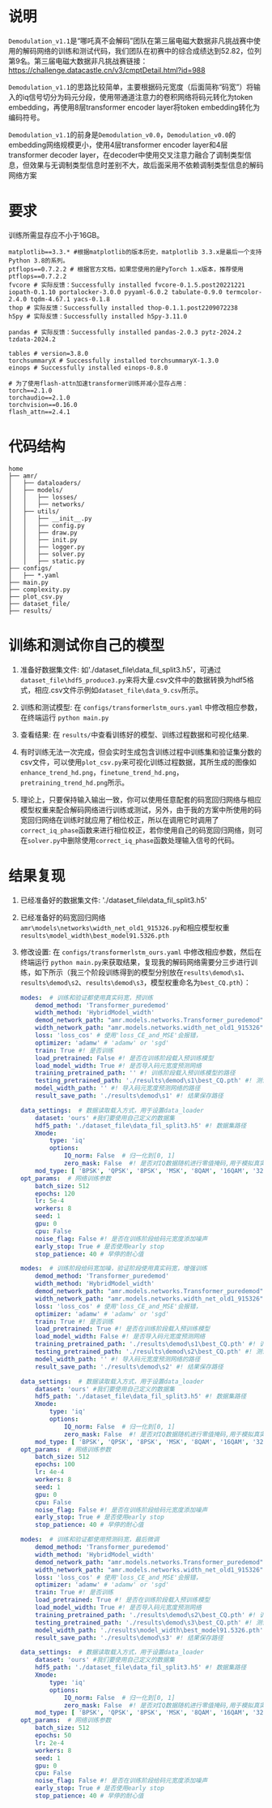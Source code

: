 # 说明
`Demodulation_v1.1`是“哪吒真不会解码”团队在第三届电磁大数据非凡挑战赛中使用的解码网络的训练和测试代码，我们团队在初赛中的综合成绩达到52.82，位列第9名。第三届电磁大数据非凡挑战赛链接：https://challenge.datacastle.cn/v3/cmptDetail.html?id=988

`Demodulation_v1.1`的思路比较简单，主要根据码元宽度（后面简称“码宽”）将输入的iq信号切分为码元分段，使用带通道注意力的卷积网络将码元转化为token embedding，再使用8层transformer encoder layer将token embedding转化为编码符号。

`Demodulation_v1.1`的前身是`Demodulation_v0.0`，`Demodulation_v0.0`的embedding网络规模更小，使用4层transformer encoder layer和4层transformer decoder layer，在decoder中使用交叉注意力融合了调制类型信息，但效果与无调制类型信息时差别不大，故后面采用不依赖调制类型信息的解码网络方案

# 要求
训练所需显存应不小于16GB。
```
matplotlib==3.3.* #根据matplotlib的版本历史，matplotlib 3.3.x是最后一个支持Python 3.8的系列。
ptflops==0.7.2.2 # 根据官方文档，如果您使用的是PyTorch 1.x版本，推荐使用ptflops==0.7.2.2
fvcore # 实际反馈：Successfully installed fvcore-0.1.5.post20221221 iopath-0.1.10 portalocker-3.0.0 pyyaml-6.0.2 tabulate-0.9.0 termcolor-2.4.0 tqdm-4.67.1 yacs-0.1.8
thop # 实际反馈：Successfully installed thop-0.1.1.post2209072238
h5py # 实际反馈：Successfully installed h5py-3.11.0

pandas # 实际反馈：Successfully installed pandas-2.0.3 pytz-2024.2 tzdata-2024.2

tables # version=3.8.0
torchsummaryX # Successfully installed torchsummaryX-1.3.0
einops # Successfully installed einops-0.8.0

# 为了使用flash-attn加速transformer训练并减小显存占用：
torch==2.1.0
torchaudio==2.1.0
torchvision==0.16.0
flash_attn==2.4.1
```

# 代码结构
``` 
home
├── amr/
│   ├── dataloaders/
│   ├── models/
│   │   ├── losses/
│   │   ├── networks/
│   ├── utils/
│   │   ├── __init__.py
│   │   ├── config.py
│   │   ├── draw.py
│   │   ├── init.py
│   │   ├── logger.py
│   │   ├── solver.py
│   │   ├── static.py
├── configs/
│   ├── *.yaml
├── main.py
├── complexity.py
├── plot_csv.py
├── dataset_file/
├── results/
```

# 训练和测试你自己的模型
1. 准备好数据集文件: 如'./dataset_file\data_fil_split3.h5'，可通过`dataset_file\hdf5_produce3.py`来将大量.csv文件中的数据转换为hdf5格式，相应.csv文件示例如`dataset_file\data_9.csv`所示。

2. 训练和测试模型: 在 `configs/transformerlstm_ours.yaml` 中修改相应参数，在终端运行 `python main.py`

3. 查看结果: 在 `results/`中查看训练好的模型、训练过程数据和可视化结果. 

4. 有时训练无法一次完成，但会实时生成包含训练过程中训练集和验证集分数的csv文件，可以使用`plot_csv.py`来可视化训练过程数据，其所生成的图像如`enhance_trend_hd.png`，`finetune_trend_hd.png`，`pretraining_trend_hd.png`所示。

5. 理论上，只要保持输入输出一致，你可以使用任意配套的码宽回归网络与相应模型权重来配合解码网络进行训练或测试，另外，由于我的方案中所使用的码宽回归网络在训练时就应用了相位校正，所以在调用它时调用了`correct_iq_phase`函数来进行相位校正，若你使用自己的码宽回归网络，则可在`solver.py`中删除使用`correct_iq_phase`函数处理输入信号的代码。


# 结果复现
1. 已经准备好的数据集文件: './dataset_file\data_fil_split3.h5'

2. 已经准备好的码宽回归网络`amr\models\networks\width_net_old1_915326.py`和相应模型权重`results\model_width\best_model91.5326.pth`

3. 修改设置: 在 `configs/transformerlstm_ours.yaml` 中修改相应参数，然后在终端运行 `python main.py`来获取结果，复现我的解码网络需要分三步进行训练，如下所示（我三个阶段训练得到的模型分别放在`results\demod\s1`、`results\demod\s2`、`results\demod\s3`，模型权重命名为`best_CQ.pth`）：

    ```yaml for step1
    modes:  # 训练和验证都使用真实码宽，预训练
        demod_method: 'Transformer_puredemod'
        width_method: 'HybridModel_width'
        demod_network_path: "amr.models.networks.Transformer_puredemod"
        width_network_path: "amr.models.networks.width_net_old1_915326"
        loss: 'loss_cos' # 使用'loss_CE_and_MSE'会报错，
        optimizer: 'adamw' # 'adamw' or 'sgd'
        train: True #! 是否训练
        load_pretrained: False #! 是否在训练阶段载入预训练模型
        load_model_width: True #! 是否导入码元宽度预测网络
        training_pretrained_path: '' #! 训练阶段载入预训练模型的路径
        testing_pretrained_path: './results\demod\s1\best_CQ.pth' #! 测试阶段载入预训练模型的路径
        model_width_path: '' #! 导入码元宽度预测网络的路径
        result_save_path: './results\demod\s1' #! 结果保存路径

    data_settings:  # 数据读取载入方式，用于设置data_loader
        dataset: 'ours' #我们要使用自己定义的数据集
        hdf5_path: './dataset_file\data_fil_split3.h5' #! 数据集路径
        Xmode:
            type: 'iq'
            options:
                IQ_norm: False  # 归一化到[0, 1]
                zero_mask: False  #! 是否对IQ数据随机进行零值掩码,用于模拟真实场景中的数据缺失或增强模型的鲁棒性
        mod_type: [ 'BPSK', 'QPSK', '8PSK', 'MSK', '8QAM', '16QAM', '32QAM', '8APSK', '16APSK', '32APSK','others']
    opt_params:  # 网络训练参数
        batch_size: 512
        epochs: 120
        lr: 5e-4
        workers: 8
        seed: 1
        gpu: 0
        cpu: False
        noise_flag: False #! 是否在训练阶段给码元宽度添加噪声
        early_stop: True # 是否使用early stop
        stop_patience: 40 # 早停的耐心值
    ```

    ```yaml for step2
    modes:  # 训练阶段给码宽加噪，验证阶段使用真实码宽，增强训练
        demod_method: 'Transformer_puredemod'
        width_method: 'HybridModel_width'
        demod_network_path: "amr.models.networks.Transformer_puredemod"
        width_network_path: "amr.models.networks.width_net_old1_915326"
        loss: 'loss_cos' # 使用'loss_CE_and_MSE'会报错，
        optimizer: 'adamw' # 'adamw' or 'sgd'
        train: True #! 是否训练
        load_pretrained: True #! 是否在训练阶段载入预训练模型
        load_model_width: False #! 是否导入码元宽度预测网络
        training_pretrained_path: './results\demod\s1\best_CQ.pth' #! 训练阶段载入预训练模型的路径
        testing_pretrained_path: './results\demod\s2\best_CQ.pth' #! 测试阶段载入预训练模型的路径
        model_width_path: '' #! 导入码元宽度预测网络的路径
        result_save_path: './results\demod\s2' #! 结果保存路径

    data_settings:  # 数据读取载入方式，用于设置data_loader
        dataset: 'ours' #我们要使用自己定义的数据集
        hdf5_path: './dataset_file\data_fil_split3.h5' #! 数据集路径
        Xmode:
            type: 'iq'
            options:
                IQ_norm: False  # 归一化到[0, 1]
                zero_mask: False  #! 是否对IQ数据随机进行零值掩码,用于模拟真实场景中的数据缺失或增强模型的鲁棒性
        mod_type: [ 'BPSK', 'QPSK', '8PSK', 'MSK', '8QAM', '16QAM', '32QAM', '8APSK', '16APSK', '32APSK','others']
    opt_params:  # 网络训练参数
        batch_size: 512
        epochs: 100
        lr: 4e-4
        workers: 8
        seed: 1
        gpu: 0
        cpu: False
        noise_flag: False #! 是否在训练阶段给码元宽度添加噪声
        early_stop: True # 是否使用early stop
        stop_patience: 40 # 早停的耐心值
    ```
    ```yaml for step3
    modes:  # 训练和验证都使用预测码宽，最后微调
        demod_method: 'Transformer_puredemod'
        width_method: 'HybridModel_width'
        demod_network_path: "amr.models.networks.Transformer_puredemod"
        width_network_path: "amr.models.networks.width_net_old1_915326"
        loss: 'loss_cos' # 使用'loss_CE_and_MSE'会报错，
        optimizer: 'adamw' # 'adamw' or 'sgd'
        train: True #! 是否训练
        load_pretrained: True #! 是否在训练阶段载入预训练模型
        load_model_width: True #! 是否导入码元宽度预测网络
        training_pretrained_path: './results\demod\s2\best_CQ.pth' #! 训练阶段载入预训练模型的路径
        testing_pretrained_path: './results\demod\s3\best_CQ.pth' #! 测试阶段载入预训练模型的路径
        model_width_path: './results\model_width\best_model91.5326.pth' #! 导入码元宽度预测网络的路径
        result_save_path: './results\demod\s3' #! 结果保存路径

    data_settings:  # 数据读取载入方式，用于设置data_loader
        dataset: 'ours' #我们要使用自己定义的数据集
        hdf5_path: './dataset_file\data_fil_split3.h5' #! 数据集路径
        Xmode:
            type: 'iq'
            options:
                IQ_norm: False  # 归一化到[0, 1]
                zero_mask: False  #! 是否对IQ数据随机进行零值掩码,用于模拟真实场景中的数据缺失或增强模型的鲁棒性
        mod_type: [ 'BPSK', 'QPSK', '8PSK', 'MSK', '8QAM', '16QAM', '32QAM', '8APSK', '16APSK', '32APSK','others']
    opt_params:  # 网络训练参数
        batch_size: 512
        epochs: 50
        lr: 2e-4
        workers: 8
        seed: 1
        gpu: 0
        cpu: False
        noise_flag: False #! 是否在训练阶段给码元宽度添加噪声
        early_stop: True # 是否使用early stop
        stop_patience: 40 # 早停的耐心值
    ```

